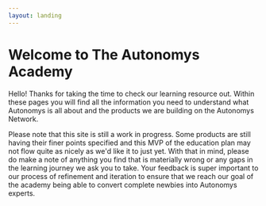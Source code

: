 ```yaml
---
layout: landing
---
```


# Welcome to The Autonomys Academy

Hello! Thanks for taking the time to check our learning resource out. Within these pages you will find all the information you need to understand what Autonomys is all about and the products we are building on the Autonomys Network.

Please note that this site is still a work in progress. Some products are still having their finer points specified and this MVP of the education plan may not flow quite as nicely as we'd like it to just yet. With that in mind, please do make a note of anything you find that is materially wrong or any gaps in the learning journey we ask you to take. Your feedback is super important to our process of refinement and iteration to ensure that we reach our goal of the academy being able to convert complete newbies into Autonomys experts.
